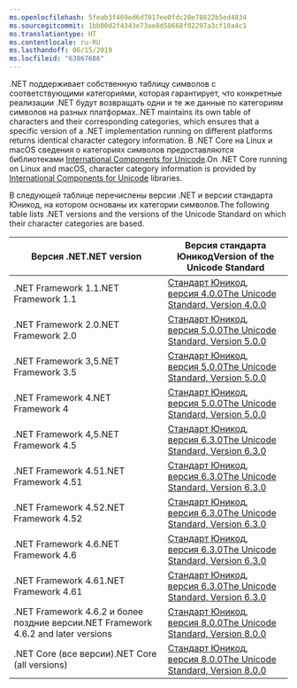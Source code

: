 ```yaml
---
ms.openlocfilehash: 5feab3f469ed6d7017ee0fdc20e78822b5ed4834
ms.sourcegitcommit: 1bb00d2f4343e73ae8d58668f02297a3cf10a4c1
ms.translationtype: HT
ms.contentlocale: ru-RU
ms.lasthandoff: 06/15/2019
ms.locfileid: "63867686"
---
```

 <span data-ttu-id="6ec57-101">.NET поддерживает собственную таблицу символов с соответствующими категориями, которая гарантирует, что конкретные реализации .NET будут возвращать одни и те же данные по категориям символов на разных платформах.</span><span class="sxs-lookup"><span data-stu-id="6ec57-101">.NET maintains its own table of characters and their corresponding categories, which ensures that a specific version of a .NET implementation running on different platforms returns identical character category information.</span></span> <span data-ttu-id="6ec57-102">В .NET Core на Linux и macOS сведения о категориях символов предоставляются библиотеками [International Components for Unicode](http://site.icu-project.org/).</span><span class="sxs-lookup"><span data-stu-id="6ec57-102">On .NET Core running on Linux and macOS, character category information is provided by  [International Components for Unicode](http://site.icu-project.org/) libraries.</span></span>
 
 <span data-ttu-id="6ec57-103">В следующей таблице перечислены версии .NET и версии стандарта Юникод, на котором основаны их категории символов.</span><span class="sxs-lookup"><span data-stu-id="6ec57-103">The following table lists .NET versions and the versions of the Unicode Standard on which their character categories are based.</span></span>   
  
|<span data-ttu-id="6ec57-104">Версия .NET</span><span class="sxs-lookup"><span data-stu-id="6ec57-104">.NET version</span></span>|<span data-ttu-id="6ec57-105">Версия стандарта Юникод</span><span class="sxs-lookup"><span data-stu-id="6ec57-105">Version of the Unicode Standard</span></span>|  
|----------------------------|-------------------------------------|  
|<span data-ttu-id="6ec57-106">.NET Framework 1.1</span><span class="sxs-lookup"><span data-stu-id="6ec57-106">.NET Framework 1.1</span></span>|[<span data-ttu-id="6ec57-107">Стандарт Юникод, версия 4.0.0</span><span class="sxs-lookup"><span data-stu-id="6ec57-107">The Unicode Standard, Version 4.0.0</span></span>](https://www.unicode.org/versions/Unicode4.0.0/)|  
|<span data-ttu-id="6ec57-108">.NET Framework 2.0</span><span class="sxs-lookup"><span data-stu-id="6ec57-108">.NET Framework 2.0</span></span>|[<span data-ttu-id="6ec57-109">Стандарт Юникод, версия 5.0.0</span><span class="sxs-lookup"><span data-stu-id="6ec57-109">The Unicode Standard, Version 5.0.0</span></span>](https://www.unicode.org/versions/Unicode5.0.0)|  
|<span data-ttu-id="6ec57-110">.NET Framework 3,5</span><span class="sxs-lookup"><span data-stu-id="6ec57-110">.NET Framework 3.5</span></span>|[<span data-ttu-id="6ec57-111">Стандарт Юникод, версия 5.0.0</span><span class="sxs-lookup"><span data-stu-id="6ec57-111">The Unicode Standard, Version 5.0.0</span></span>](https://www.unicode.org/versions/Unicode5.0.0)|  
|<span data-ttu-id="6ec57-112">.NET Framework 4</span><span class="sxs-lookup"><span data-stu-id="6ec57-112">.NET Framework 4</span></span>|[<span data-ttu-id="6ec57-113">Стандарт Юникод, версия 5.0.0</span><span class="sxs-lookup"><span data-stu-id="6ec57-113">The Unicode Standard, Version 5.0.0</span></span>](https://www.unicode.org/versions/Unicode5.0.0)|  
|<span data-ttu-id="6ec57-114">.NET Framework 4,5</span><span class="sxs-lookup"><span data-stu-id="6ec57-114">.NET Framework 4.5</span></span>|[<span data-ttu-id="6ec57-115">Стандарт Юникод, версия 6.3.0</span><span class="sxs-lookup"><span data-stu-id="6ec57-115">The Unicode Standard, Version 6.3.0</span></span>](https://www.unicode.org/versions/Unicode6.3.0/)|  
|<span data-ttu-id="6ec57-116">.NET Framework 4.51</span><span class="sxs-lookup"><span data-stu-id="6ec57-116">.NET Framework 4.51</span></span>|[<span data-ttu-id="6ec57-117">Стандарт Юникод, версия 6.3.0</span><span class="sxs-lookup"><span data-stu-id="6ec57-117">The Unicode Standard, Version 6.3.0</span></span>](https://www.unicode.org/versions/Unicode6.3.0/)|  
|<span data-ttu-id="6ec57-118">.NET Framework 4.52</span><span class="sxs-lookup"><span data-stu-id="6ec57-118">.NET Framework 4.52</span></span>|[<span data-ttu-id="6ec57-119">Стандарт Юникод, версия 6.3.0</span><span class="sxs-lookup"><span data-stu-id="6ec57-119">The Unicode Standard, Version 6.3.0</span></span>](https://www.unicode.org/versions/Unicode6.3.0/)|  
|<span data-ttu-id="6ec57-120">.NET Framework 4.6</span><span class="sxs-lookup"><span data-stu-id="6ec57-120">.NET Framework 4.6</span></span>|[<span data-ttu-id="6ec57-121">Стандарт Юникод, версия 6.3.0</span><span class="sxs-lookup"><span data-stu-id="6ec57-121">The Unicode Standard, Version 6.3.0</span></span>](https://www.unicode.org/versions/Unicode6.3.0/)|  
|<span data-ttu-id="6ec57-122">.NET Framework 4.61</span><span class="sxs-lookup"><span data-stu-id="6ec57-122">.NET Framework 4.61</span></span>|[<span data-ttu-id="6ec57-123">Стандарт Юникод, версия 6.3.0</span><span class="sxs-lookup"><span data-stu-id="6ec57-123">The Unicode Standard, Version 6.3.0</span></span>](https://www.unicode.org/versions/Unicode6.3.0/)|  
|<span data-ttu-id="6ec57-124">.NET Framework 4.6.2 и более поздние версии</span><span class="sxs-lookup"><span data-stu-id="6ec57-124">.NET Framework 4.6.2 and later versions</span></span>|[<span data-ttu-id="6ec57-125">Стандарт Юникод, версия 8.0.0</span><span class="sxs-lookup"><span data-stu-id="6ec57-125">The Unicode Standard, Version 8.0.0</span></span>](https://www.unicode.org/versions/Unicode8.0.0/)|  
|<span data-ttu-id="6ec57-126">.NET Core (все версии)</span><span class="sxs-lookup"><span data-stu-id="6ec57-126">.NET Core (all versions)</span></span>|[<span data-ttu-id="6ec57-127">Стандарт Юникод, версия 8.0.0</span><span class="sxs-lookup"><span data-stu-id="6ec57-127">The Unicode Standard, Version 8.0.0</span></span>](https://www.unicode.org/versions/Unicode8.0.0/)|
  
